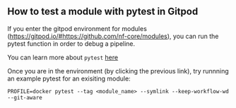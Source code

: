 ## How to test a module with pytest in Gitpod

If you enter the gitpod environment for modules (https://gitpod.io/#https://github.com/nf-core/modules), you can run the pytest function in order to debug a pipeline.

You can learn more about `pytest` [here](https://nf-co.re/events/2021/bytesize-17-pytest-workflow)

Once you are in the environment (by clicking the previous link), try runnning an example pytest for an exisiting module:

```console
PROFILE=docker pytest --tag <module_name> --symlink --keep-workflow-wd --git-aware
```